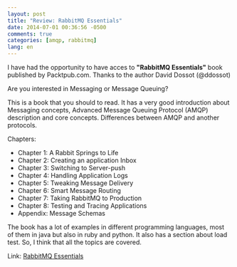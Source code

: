 ```yaml
---
layout: post
title: "Review: RabbitMQ Essentials"
date: 2014-07-01 00:36:56 -0500
comments: true
categories: [amqp, rabbitmq]
lang: en
---
```

I have had the opportunity to have acces to **"RabbitMQ Essentials"** book published by Packtpub.com. Thanks to the author David Dossot (@ddossot)

Are you interested in Messaging or Message Queuing?

This is a book that you should to read. It has a very good introduction about Messaging concepts, Advanced Message Queuing Protocol (AMQP) description and core concepts. Differences between AMQP and another protocols.

Chapters:

+ Chapter 1: A Rabbit Springs to Life
+ Chapter 2: Creating an application Inbox
+ Chapter 3: Switching to Server-push
+ Chapter 4: Handling Application Logs
+ Chapter 5: Tweaking Message Delivery
+ Chapter 6: Smart Message Routing
+ Chapter 7: Taking RabbitMQ to Production
+ Chapter 8: Testing and Tracing Applications
+ Appendix: Message Schemas

The book has a lot of examples in different programming languages, most of them in java but also in ruby and python. It also has a section about load test. So, I think that all the topics are covered.

Link: [RabbitMQ Essentials](http://bit.ly/1mASQR1)

